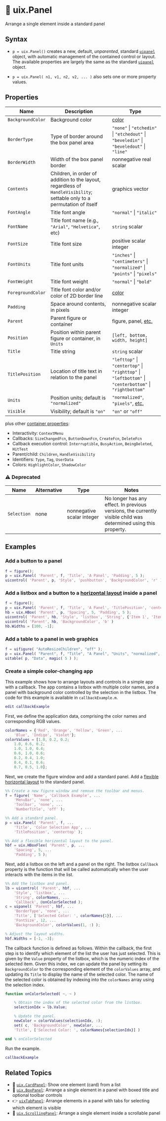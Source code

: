 # :page_facing_up: uix.Panel

Arrange a single element inside a standard panel

## Syntax

* `p = uix.Panel()` creates a new, default, *unparented*, standard [`uipanel`](https://www.mathworks.com/help/matlab/ref/uipanel.html) object, with automatic management of the contained control or layout. The available properties are largely the same as the standard [`uipanel`](https://www.mathworks.com/help/matlab/ref/uipanel.html) object.

* `p = uix.Panel( n1, v1, n2, v2, ... )` also sets one or more property values.

## Properties

| Name | Description | Type |
| --- | --- | --- |
| `BackgroundColor` | Background color | [color](https://www.mathworks.com/help/matlab/creating_plots/specify-plot-colors.html) |
| `BorderType` | Type of border around the box panel area | `"none"` \| `"etchedin"` \| `"etchedout"` \| `"beveledin"` \| `"beveledout"` \| `"line"` |
| `BorderWidth` | Width of the box panel border | nonnegative real scalar |
| `Contents` | Children, in order of addition to the layout, regardless of `HandleVisibility`; settable only to a permutation of itself | graphics vector |
| `FontAngle` | Title font angle | `"normal"` \| `"italic"` |
| `FontName` | Title font name (e.g., `"Arial"`, `"Helvetica"`, etc) | `string` scalar |
| `FontSize` | Title font size | positive scalar integer |
| `FontUnits` | Title font units | `"inches"` \| `"centimeters"` \| `"normalized"` \| `"points"` \| `"pixels"` |
| `FontWeight` | Title font weight | `"normal"` \| `"bold"` |
| `ForegroundColor` | Title font color and/or color of 2D border line | [color](https://www.mathworks.com/help/matlab/creating_plots/specify-plot-colors.html) |
| `Padding` | Space around contents, in pixels | nonnegative scalar integer |
| `Parent` | Parent figure or container | figure, panel, [etc.](https://www.mathworks.com/help/matlab/ref/matlab.ui.container.panel-properties.html#mw_e4809363-1f35-4bc7-89f8-36ed9cccb017) |
| `Position` | Position within parent figure or container, in `Units` | `[left, bottom, width, height]` |
| `Title` | Title string | `string` scalar |
| `TitlePosition` | Location of title text in relation to the panel | `"lefttop"` \| `"centertop"` \| `"righttop"` \| `"leftbottom"` \| `"centerbottom"` \| `"rightbottom"` |
| `Units` | Position units; default is `"normalized"` | `"normalized"`, `"pixels"`, [etc.](https://www.mathworks.com/help/matlab/ref/matlab.ui.container.panel-properties.html#bub8wap-1_sep_shared-Position) |
| `Visible` | Visibility; default is `"on"` | `"on"` or `"off"` |

plus other [container properties](https://www.mathworks.com/help/matlab/ref/matlab.ui.container.panel-properties.html):
* Interactivity: `ContextMenu`
* Callbacks: `SizeChangedFcn`, `ButtonDownFcn`, `CreateFcn`, `DeleteFcn`
* Callback execution control: `Interruptible`, `BusyAction`, `BeingDeleted`, `HitTest`
* Parent/child: `Children`, `HandleVisibility`
* Identifiers: `Type`, `Tag`, `UserData`
* Colors: `HighlightColor`, `ShadowColor`

### :warning: Deprecated

| Name | Alternative | Type | Notes |
| --- | --- | --- | --- |
| `Selection` | none | nonnegative scalar integer | No longer has any effect. In previous versions, the currently visible child was determined using this property. |

## Examples

### Add a button to a panel

```matlab
f = figure();
p = uix.Panel( 'Parent', f, 'Title', 'A Panel', 'Padding', 5 );
uicontrol( 'Parent', p, 'Style', 'pushbutton', 'BackgroundColor', 'r' )
```

### Add a listbox and a button to a [horizontal layout](uixHBox.md) inside a panel

```matlab
f = figure();
p = uix.Panel( 'Parent', f, 'Title', 'A Panel', 'TitlePosition', 'centertop' );
hb = uix.HBox( 'Parent', p, 'Spacing', 5, 'Padding', 5 );
uicontrol( 'Parent', hb, 'Style', 'listbox', 'String', {'Item 1', 'Item 2'} )
uicontrol( 'Parent', hb, 'BackgroundColor', 'b' )
hb.Widths = [100, -1];
```

### Add a table to a panel in web graphics

```matlab
f = uifigure( "AutoResizeChildren", "off" );
p = uix.Panel( "Parent", f, "Title", "A Panel", "Units", "normalized", "Position", [0.05, 0.05, 0.90, 0.90] );
uitable( p, "Data", magic( 5 ) );
```

### Create a simple color-changing app

This example shows how to arrange layouts and controls in
a simple app with a callback. The app contains a listbox with multiple color names, and a panel with background color controlled by the selection in the listbox. The code for this example is available in `callbackExample.m`.

```matlab
edit callbackExample 
```

First, we define the application data, comprising the color names and corresponding RGB values.

```matlab
colorNames = {'Red', 'Orange', 'Yellow', 'Green', ...
    'Blue', 'Indigo', 'Violet'};
colorValues = [1.0, 0.2, 0.2;
    1.0, 0.6, 0.2;
    1.0, 1.0, 0.4;
    0.6, 1.0, 0.6;
    0.2, 0.4, 1.0;
    0.4, 0.1, 0.6;
    0.7, 0.5, 1.0]; 
```

Next, we create the figure window and add a standard panel. Add a [flexible horizontal layout](uixHBox.md) to the standard panel.

```matlab
%% Create a new figure window and remove the toolbar and menus.
f = figure( 'Name', 'Callback Example', ...
    'MenuBar', 'none', ...
    'Toolbar', 'none', ...
    'NumberTitle', 'off' );

%% Add a standard panel.
p = uix.Panel( 'Parent', f, ...
    'Title', 'Color Selection App', ...
    'TitlePosition', 'centertop' );

%% Add a flexible horizontal layout to the panel.
hbf = uix.HBoxFlex( 'Parent', p, ...
    'Spacing', 5, ...
    'Padding', 5 ); 
```

Next, add a listbox on the left and a panel on the right. The listbox `Callback` property is the function that will be called automatically when the user interacts with the items in the list.

```matlab
%% Add the listbox and panel.
lb = uicontrol( 'Parent', hbf, ...
    'Style', 'listbox', ...
    'String', colorNames, ...    
    'Callback', @onColorSelected );
c = uipanel( 'Parent', hbf, ...
    'BorderType', 'none', ...
    'Title', ['Selected Color: ', colorNames{1}], ...    
    'FontSize', 12, ...
    'BackgroundColor', colorValues(1, :) );

% Adjust the layout widths.
hbf.Widths = [-1, -3]; 
```

The callback function is defined as follows. Within the callback, the first step is to identify which element of the list the user has just selected. This is given by the `Value` property of the listbox, which is the numeric index of the selected item. Given this index, we can update the panel by setting its `BackgroundColor` to the corresponding element of the `colorValues` array, and updating its `Title` to display the name of the selected color. The name of the selected color is obtained by indexing into the `colorNames` array using the selection index.

```matlab
function onColorSelected( ~, ~ )

    % Obtain the index of the selected color from the listbox.
    selectionIdx = lb.Value;

    % Update the panel.
    newColor = colorValues(selectionIdx, :);
    set( c, 'BackgroundColor', newColor, ...
    'Title', ['Selected Color: ', colorNames{selectionIdx}] )

end % onColorSelected 
```

Run the example.

```matlab
callbackExample
```

## Related Topics

* :card_index: [`uix.CardPanel`](uixCardPanel.md): Show one element (card) from a list
* :black_square_button: [`uix.BoxPanel`](uixBoxPanel.md): Arrange a single element in a panel with boxed title and optional toolbar controls
* :point_right: [`uixTabPanel`](uixTabPanel.md): Arrange elements in a panel with tabs for selecting which element is visible
* :scroll: [`uix.ScrollingPanel`](uixScrollingPanel.md): Arrange a single element inside a scrollable panel
